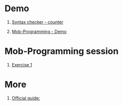 # Demo

1. [Syntax checker - counter](https://ellie-app.com/nfz4vQMBLCRa1)

2. [Mob-Programming - Demo](https://ellie-app.com/ng6kbB5Lj8Ha1)

# Mob-Programming session

1. [Exercise 1](https://ellie-app.com/nfz4vQMBLCRa1)

<!-- # Wanna go farther and be a elm master?

1. [Exercice 1 - Elite version](https://ellie-app.com/ngRPgspLC4Ca1) -->

# More

1. [Official guide:](https://guide.elm-lang.org/)
